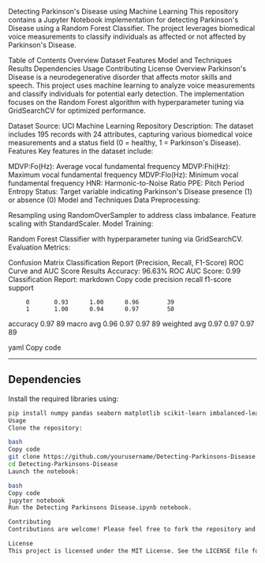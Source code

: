 Detecting Parkinson's Disease using Machine Learning
This repository contains a Jupyter Notebook implementation for detecting Parkinson's Disease using a Random Forest Classifier. The project leverages biomedical voice measurements to classify individuals as affected or not affected by Parkinson's Disease.

Table of Contents
Overview
Dataset
Features
Model and Techniques
Results
Dependencies
Usage
Contributing
License
Overview
Parkinson's Disease is a neurodegenerative disorder that affects motor skills and speech. This project uses machine learning to analyze voice measurements and classify individuals for potential early detection. The implementation focuses on the Random Forest algorithm with hyperparameter tuning via GridSearchCV for optimized performance.

Dataset
Source: UCI Machine Learning Repository
Description: The dataset includes 195 records with 24 attributes, capturing various biomedical voice measurements and a status field (0 = healthy, 1 = Parkinson's Disease).
Features
Key features in the dataset include:

MDVP:Fo(Hz): Average vocal fundamental frequency
MDVP:Fhi(Hz): Maximum vocal fundamental frequency
MDVP:Flo(Hz): Minimum vocal fundamental frequency
HNR: Harmonic-to-Noise Ratio
PPE: Pitch Period Entropy
Status: Target variable indicating Parkinson's Disease presence (1) or absence (0)
Model and Techniques
Data Preprocessing:

Resampling using RandomOverSampler to address class imbalance.
Feature scaling with StandardScaler.
Model Training:

Random Forest Classifier with hyperparameter tuning via GridSearchCV.
Evaluation Metrics:

Confusion Matrix
Classification Report (Precision, Recall, F1-Score)
ROC Curve and AUC Score
Results
Accuracy: 96.63%
ROC AUC Score: 0.99
Classification Report:
markdown
Copy code
             precision    recall  f1-score   support

         0       0.93      1.00      0.96        39
         1       1.00      0.94      0.97        50

  accuracy                           0.97        89
 macro avg       0.96      0.97      0.97        89
weighted avg 0.97 0.97 0.97 89

yaml
Copy code

---

## Dependencies

Install the required libraries using:

```bash
pip install numpy pandas seaborn matplotlib scikit-learn imbalanced-learn
Usage
Clone the repository:

bash
Copy code
git clone https://github.com/yourusername/Detecting-Parkinsons-Disease.git
cd Detecting-Parkinsons-Disease
Launch the notebook:

bash
Copy code
jupyter notebook
Run the Detecting Parkinsons Disease.ipynb notebook.

Contributing
Contributions are welcome! Please feel free to fork the repository and submit pull requests for any improvements or suggestions.

License
This project is licensed under the MIT License. See the LICENSE file for details.

